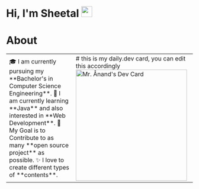 # Hi, I'm Sheetal <img src="https://github.com/TheDudeThatCode/TheDudeThatCode/blob/master/Assets/Hi.gif" width="29px">
# About
<table>
  <tr>
    <td valign="center">
      🎓 I am currently pursuing my **Bachelor's in Computer Science Engineering**.
      🌱 I am currently learning **Java** and also interested in **Web Development**.
      🎯 My Goal is to Contribute to as many **open source project** as possible.
      ✨ I love to create different types of **contents**.
<td >
# this is my daily.dev card, you can edit this accordingly
      <a href="https://app.daily.dev/Astrodevil"><img src="https://api.daily.dev/devcards/81fef2c2311f4739a063dbde61b40fe2.png?r=1fr" width="300" alt="Mr. Ånand's Dev Card"/></a>
    </td>
    
  </tr>
  </table>
